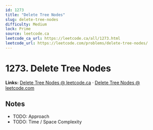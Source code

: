 ```yaml
--- 
id: 1273
title: "Delete Tree Nodes"
slug: delete-tree-nodes
difficulty: Medium
lock: Prime
source: leetcode.ca
leetcode_ca_url: https://leetcode.ca/all/1273.html
leetcode_url: https://leetcode.com/problems/delete-tree-nodes/
---
```


# 1273. Delete Tree Nodes

**Links:** [Delete Tree Nodes @ leetcode.ca](https://leetcode.ca/all/1273.html) · [Delete Tree Nodes @ leetcode.com](https://leetcode.com/problems/delete-tree-nodes/)

## Notes
- TODO: Approach
- TODO: Time / Space Complexity
